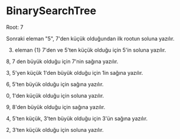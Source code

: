 # BinarySearchTree
Root: 7 

Sonraki eleman "5", 7'den küçük olduğundan ilk rootun soluna yazılır.

3. eleman {1} 7'den ve 5'ten küçük olduğu için 5'in soluna yazılır.

8, 7 den büyük olduğu için 7'nin sağına yazılır.

3, 5'yen küçük 1'den büyük olduğu için 1in sağına yazılır.

6, 5'ten büyük olduğu için sağına yazılır.

0, 1'den küçük olduğu için soluna yazılır.

9, 8'den büyük olduğu için sağına yazılır.

4, 5'ten küçük, 3'ten büyük olduğu için 3'ün sağına yazılır.

2, 3'ten küçük olduğu için soluna yazılır.
